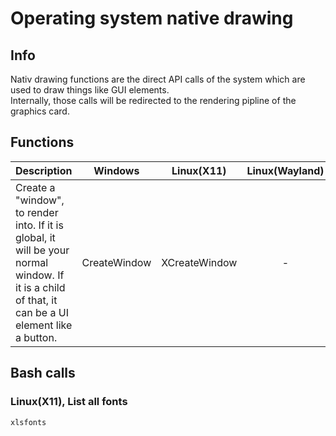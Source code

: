 # Operating system native drawing

## Info
Nativ drawing functions are the direct API calls of the system which are used to draw things like GUI elements.<br>
Internally, those calls will be redirected to the rendering pipline of the graphics card.

## Functions
|Description| Windows| Linux(X11) | Linux(Wayland)|
|:-|:-:|:-:|:-:|
|Create a "window", to render into. If it is global, it will be your normal window. If it is a child of that, it can be a UI element like a button. |CreateWindow|XCreateWindow|-|

## Bash calls
### Linux(X11), List all fonts
```Bash
xlsfonts
```
